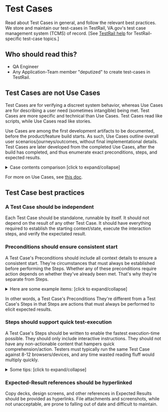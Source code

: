 # Test Cases

Read about Test Cases in general, and follow the relevant best practices.  We store and maintain our test-cases in TestRail, VA.gov's test case management system (TCMS) of record.  [See [TestRail help][tr-readme] for TestRail-specific test-case topics.]

## Who should read this?

- QA Engineer
- Any Application-Team member "deputized" to create test-cases in TestRail.

## Test Cases are not Use Cases

Test Cases are for verifying a discreet system behavior, whereas Use Cases are for describing a user need (sometimes intangible) being met.  Test Cases are more specific and technical than Use Cases.  Test Cases read like scripts, while Use Cases read like stories.

Use Cases are among the first development artifacts to be documented, before the product/feature build starts.  As such, Use Cases outline overall user scenarios/journeys/outcomes, without final implementational details.  Test Cases are later developed from the completed Use Cases, after the build has completed, and thus enumerate exact preconditions, steps, and expected results.

<details>
  <summary>Case contents comparison [click to expand/collapse]</summary>

| Test Cases      | Use Cases       |
| --------------- | --------------- |
| **Specific test preconditions**. E.g: "Sign in as `user@example.com` (John Doe)", "On https://example.com/profile" | **General scenario descriptions**. E.g: "Authenticated LOA3 user", "On Profile page" |
| **Specific system interactions**. E.g: "On update form, edit Routing number, Account type, and Account number, then click Submit." | **General task descriptions**. E.g: "Changes his/her Direct Deposit bank account." |
| **Specific test results**. E.g: "Browser displays edited Routing number, Bank name, Account number.  Content/layout matches [this copy-deck/design-screen]."   | **General task outcomes**. E.g: "User sees his/her bank info has been updated." |

</details>

For more on Use Cases, see [this doc][shared-support-qa-use-cases].

## Test Case best practices

### A Test Case should be independent

Each Test Case should be standalone, runnable by itself.  It should not depend on the result of any other Test Case.  It should have everything required to establish the starting context/state, execute the interaction steps, and verify the expectated result.

### Preconditions should ensure consistent start

A Test Case's Preconditions should include all context details to ensure a consistent start.  They're circumstances that must always be established before performing the Steps.  Whether any of these preconditions require action depends on whether they've already been met.  That's why they're separate from Steps.

<details>
  <summary>Here are some example items: [click to expand/collapse]</summary>

- Unauthenticated / Test-account
- Entry URL
- Start new application / Continue from last session (if relevant)
- Browser setting(s), if relevant (geolocation, popup-blocker, etc.)
- Screenreader, if relevant

</details>

In other words, a Test Case's Preconditions  They're different from a Test Case's Steps in that Steps are actions that must always be performed to elicit expected results.

### Steps should support quick test-execution

A Test Case's Steps should be written to enable the fastest execution-time possible.  They should only include interactive instructions.  They should not have any non-actionable content that hampers quick comprehension/action.  Testers must typically run the same Test Case against 8-12 browsers/devices, and any time wasted reading fluff would multiply quickly.

<details>
  <summary>Some tips: [click to expand/collapse]</summary>

- **Use short, succinct directions**.  Say only what needs to be done.  E.g., instead of "click to select the **Yes** answer," say "Click **Yes**."
- **Use wording that enables quick action**.  For element locations, start high-level, then drill-down -- think the oppositie of a mailing address.  E.g., instead of "Click the link at the end of the 2nd sentence of the 3rd paragraph...", say "In **paragraph 3**, at end of **sentence 2**, click **link**."
- **Visually stratify instructions for quick scanning**.  Use Markdown to emphasize content/element identifiers and field inputs in \*\***bold**\*\*.  E.g., "Under **Bank information**, in **Routing number**, input **121000358**."
- **Use partial-phrase identifiers for long headings/labels**, wherever possible.  E.g., if only one section on a page has a heading that starts with "How to...", instead of "Under **How to apply for VA health benefits**, ..." say "Under **How to...**, ..."
</details>

### Expected-Result references should be hyperlinked

Copy decks, design screens, and other references in Expected Results should be provided as hyperlinks.  File attachments and screenshots, while not unacceptable, are prone to falling out of date and difficult to maintain.


[tr-readme]: testrail/README.md
[shared-support-qa-use-cases]: ./ptems-qa-use-cases.md
